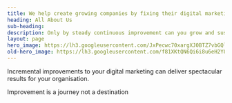 ```yaml
---
title: We help create growing companies by fixing their digital marketing
heading: All About Us
sub-heading: 
description: Only by steady continuous improvement can you grow and sustain your business
layout: page
hero_image: https://lh3.googleusercontent.com/JxPecwc70xargXJ0BTZ7vbGQlE9US1Epr8HMflp2VXArJVdir0yxdPy27aXjg51eiaoeDWXsNGP8dj8CqwI=w1200-h500-c-rj-e30
old-hero_image: https://lh3.googleusercontent.com/f81XKtQN6Qi6i8u6eH2Y8RaAebqBxNOELdwRmq1B7LWbT4SNnGPUXtKJDP-Ktrk7ORoUCon6zpIMThfYLz0=w1200-h500-c-rj
---
```


Incremental improvements to your digital marketing can deliver spectacular results for your organisation.

Improvement is a journey not a destination